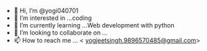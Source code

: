 - 👋 Hi, I’m @yogi040701
- 👀 I’m interested in ...coding
- 🌱 I’m currently learning ...Web development with python
- 💞️ I’m looking to collaborate on ...<This is a secret>
- 📫 How to reach me ... < yogjeetsingh.9896570485@gmail.com>

<!---
yogi040701/yogi040701 is a ✨ special ✨ repository because its `README.md` (this file) appears on your GitHub profile.
You can click the Preview link to take a look at your changes.
--->
